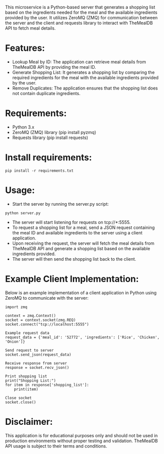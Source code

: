 This microservice is a Python-based server that generates a shopping list based on the ingredients needed for the meal and the available ingredients provided by the user. It utilizes ZeroMQ (ZMQ) for communication between the server and the client and requests library to interact with TheMealDB API to fetch meal details.

# Features:
* Lookup Meal by ID: The application can retrieve meal details from TheMealDB API by providing the meal ID.
* Generate Shopping List: It generates a shopping list by comparing the required ingredients for the meal with the available ingredients provided by the user.
* Remove Duplicates: The application ensures that the shopping list does not contain duplicate ingredients.

# Requirements:
* Python 3.x
* ZeroMQ (ZMQ) library (pip install pyzmq)
* Requests library (pip install requests)

# Install requirements:
```
pip install -r requirements.txt
```

# Usage:
* Start the server by running the server.py script:

```
python server.py
```

* The server will start listening for requests on tcp://*:5555.
* To request a shopping list for a meal, send a JSON request containing the meal ID and available ingredients to the server using a client application.
* Upon receiving the request, the server will fetch the meal details from TheMealDB API and generate a shopping list based on the available ingredients provided.
* The server will then send the shopping list back to the client.

# Example Client Implementation:
Below is an example implementation of a client application in Python using ZeroMQ to communicate with the server:

```
import zmq

context = zmq.Context()
socket = context.socket(zmq.REQ)
socket.connect("tcp://localhost:5555")

Example request data
request_data = {'meal_id': '52772', 'ingredients': ['Rice', 'Chicken', 'Onion']}

Send request to server
socket.send_json(request_data)

Receive response from server
response = socket.recv_json()

Print shopping list
print("Shopping List:")
for item in response['shopping_list']:
    print(item)

Close socket
socket.close()
```

# Disclaimer:
This application is for educational purposes only and should not be used in production environments without proper testing and validation. TheMealDB API usage is subject to their terms and conditions.
